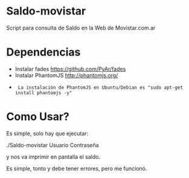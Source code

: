 # Saldo-movistar
Script para consulta de Saldo en la Web de Movistar.com.ar

# Dependencias

* Instalar fades https://github.com/PyAr/fades
* Instalar PhantomJS http://phantomjs.org/
*      La instalaciòn de PhantomJS en Ubuntu/Debian es "sudo apt-get install phantomjs -y" 

# Como Usar?

Es simple, solo hay que ejecutar:

./Saldo-movistar Usuario Contraseña

y nos va imprimir en pantalla el saldo.

Es simple, tonto y debe tener errores, pero me funcionó.

